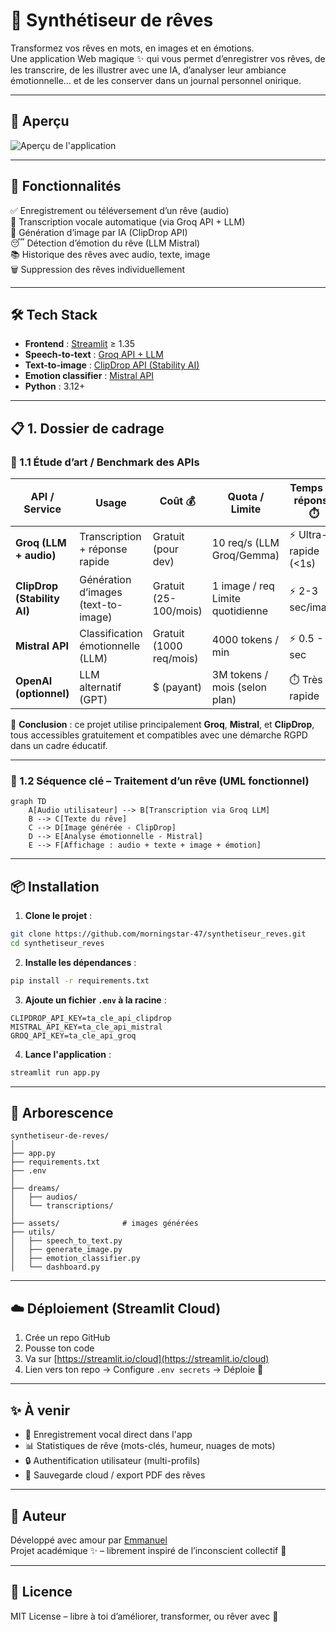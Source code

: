 # 🌙 Synthétiseur de rêves

Transformez vos rêves en mots, en images et en émotions.  
Une application Web magique ✨ qui vous permet d’enregistrer vos rêves, de les transcrire, de les illustrer avec une IA, d’analyser leur ambiance émotionnelle… et de les conserver dans un journal personnel onirique.

---

## 📸 Aperçu

![Aperçu de l'application](assets/preview.jpg)

---

## 🚀 Fonctionnalités

✅ Enregistrement ou téléversement d’un rêve (audio)  
📝 Transcription vocale automatique (via Groq API + LLM)  
🎨 Génération d’image par IA (ClipDrop API)  
😴 Détection d’émotion du rêve (LLM Mistral)  
📚 Historique des rêves avec audio, texte, image  
🗑️ Suppression des rêves individuellement

---

## 🛠️ Tech Stack

- **Frontend** : [Streamlit](https://streamlit.io/) ≥ 1.35
- **Speech-to-text** : [Groq API + LLM](https://groq.com/)
- **Text-to-image** : [ClipDrop API (Stability AI)](https://clipdrop.co/apis)
- **Emotion classifier** : [Mistral API](https://console.mistral.ai/)
- **Python** : 3.12+

---

## 📋 1. Dossier de cadrage

### 🎨 1.1 Étude d’art / Benchmark des APIs

| API / Service             | Usage                         | Coût 💰        | Quota / Limite         | Temps de réponse ⏱️ | RGPD 🇪🇺 |
|---------------------------|-------------------------------|----------------|-------------------------|----------------------|---------|
| **Groq (LLM + audio)**    | Transcription + réponse rapide | Gratuit (pour dev) | 10 req/s (LLM Groq/Gemma) | ⚡ Ultra-rapide (<1s) | ✅ Oui  |
| **ClipDrop (Stability AI)** | Génération d’images (text-to-image) | Gratuit <br> (25-100/mois) | 1 image / req <br> Limite quotidienne | ⚡ 2-3 sec/image      | ⚠️ Stockage tiers |
| **Mistral API**           | Classification émotionnelle (LLM) | Gratuit (1000 req/mois) | 4000 tokens / min      | ⚡ 0.5 - 1 sec         | ✅ Oui  |
| **OpenAI (optionnel)**    | LLM alternatif (GPT)          | $ (payant)     | 3M tokens / mois (selon plan) | ⏱️ Très rapide        | ✅ Oui  |

📌 **Conclusion** : ce projet utilise principalement **Groq**, **Mistral**, et **ClipDrop**, tous accessibles gratuitement et compatibles avec une démarche RGPD dans un cadre éducatif.

---

### 🧠 1.2 Séquence clé – Traitement d’un rêve (UML fonctionnel)

```mermaid
graph TD
    A[Audio utilisateur] --> B[Transcription via Groq LLM]
    B --> C[Texte du rêve]
    C --> D[Image générée - ClipDrop]
    D --> E[Analyse émotionnelle - Mistral]
    E --> F[Affichage : audio + texte + image + émotion]

```
 
---

## 📦 Installation

1. **Clone le projet** :

```bash
git clone https://github.com/morningstar-47/synthetiseur_reves.git
cd synthetiseur_reves
```

2. **Installe les dépendances** :

```bash
pip install -r requirements.txt
```

3. **Ajoute un fichier `.env` à la racine** :

```env
CLIPDROP_API_KEY=ta_cle_api_clipdrop
MISTRAL_API_KEY=ta_cle_api_mistral
GROQ_API_KEY=ta_cle_api_groq
```

4. **Lance l'application** :

```bash
streamlit run app.py
```

---

## 📁 Arborescence

```
synthetiseur-de-reves/
│
├── app.py
├── requirements.txt
├── .env
│
├── dreams/
│   ├── audios/
│   └── transcriptions/
│
├── assets/              # images générées
├── utils/
│   ├── speech_to_text.py
│   ├── generate_image.py
│   ├── emotion_classifier.py
│   └── dashboard.py
```

---

## ☁️ Déploiement (Streamlit Cloud)

1. Crée un repo GitHub
2. Pousse ton code
3. Va sur [https://streamlit.io/cloud](https://streamlit.io/cloud)
4. Lien vers ton repo → Configure `.env secrets` → Déploie 🚀

---

## ✨ À venir

- 🎤 Enregistrement vocal direct dans l'app
- 📊 Statistiques de rêve (mots-clés, humeur, nuages de mots)
- 🔒 Authentification utilisateur (multi-profils)
- 💾 Sauvegarde cloud / export PDF des rêves

---

## 🧙 Auteur

Développé avec amour par [Emmanuel](https://github.com/morningstar-47)  
Projet académique ✨ – librement inspiré de l’inconscient collectif 🌌

---

## 🪪 Licence

MIT License – libre à toi d’améliorer, transformer, ou rêver avec 💭